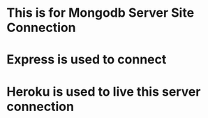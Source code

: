 # This is for Mongodb Server Site Connection
# Express is used to connect
# Heroku is used to live this server connection
